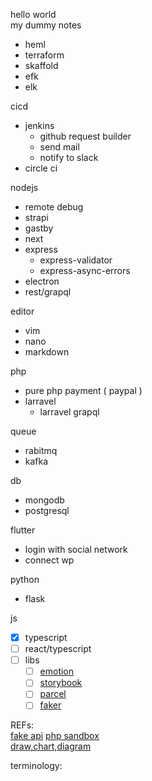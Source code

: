 hello world  
my dummy notes

- heml
- terraform
- skaffold
- efk
- elk

cicd
- jenkins
  - github request builder
  - send mail
  - notify to slack
- circle ci

nodejs
- remote debug
- strapi
- gastby
- next
- express
  - express-validator
  - express-async-errors
- electron
- rest/grapql

editor
- vim
- nano
- markdown

php
- pure php payment ( paypal )
- larravel
  - larravel grapql

queue
- rabitmq
- kafka

db
- mongodb
- postgresql

flutter
- login with social network
- connect wp

python
- flask

js
- [x] typescript
- [ ] react/typescript
- [ ] libs
  - [ ] [emotion](https://github.com/emotion-js/emotion)
  - [ ] [storybook](https://github.com/storybookjs/storybook/)
  - [ ] [parcel](https://github.com/parcel-bundler/parcel)
  - [ ] [faker](https://github.com/marak/Faker.js/)

REFs:  
[fake api](https://jsonplaceholder.typicode.com/)
[php sandbox](https://sandbox.onlinephpfunctions.com/WjJjNklFeGtkQ1F4TnpNMU9ESTRPVGM9&YkhBNklHeGtkREUzTXpVNE1qZzVOdz09&YVdNNklHdG9ZVzVvTlRJME1EQXhNU0F2SUV4a2RFQXlNREEwTVRrNU1BPT0?&WkdnNklHeGtkREl3TURReE9Ua3dJQzhnYkdSME1qQXdOREU1T1RBPQ??&WjJFNklFUmFXRWsyUXpWVlNVUXlUMWxPUmxJPQ??&YkRNNklFeGtkQ00zT0RrMk16SXhORFU9&WVhkek9pQjBiMkZ1YkdRZ0x5Qk1aSFJBTWpBd05ERTVPVEE9&UVV0SlFWRTBWamRYVGt0T1dEVkNUVkpQVUU4Z0x5QldUa0Z5TVhKVWFtSmxRak1yV21SV2N5dHlLMlJpZFdWQ09HbH&JkbGxpTDNOclFrbEdOVVV2)  
[draw,chart,diagram](draw.io)

terminology:  
